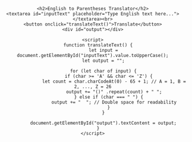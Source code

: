<!DOCTYPE html>
<html lang="en">
<head>
    <meta charset="UTF-8">
    <meta name="viewport" content="width=device-width, initial-scale=1.0">
    <title>English to Parentheses Translator</title>
    <style>
        body { font-family: Arial, sans-serif; text-align: center; margin: 50px; }
        textarea { width: 80%; height: 100px; margin: 10px 0; }
        button { padding: 10px 20px; font-size: 16px; cursor: pointer; }
        #output { font-size: 18px; margin-top: 20px; white-space: pre-wrap; word-wrap: break-word; }
    </style>
</head>
<body>

    <h2>English to Parentheses Translator</h2>
    <textarea id="inputText" placeholder="Type English text here..."></textarea><br>
    <button onclick="translateText()">Translate</button>
    <div id="output"></div>

    <script>
        function translateText() {
            let input = document.getElementById("inputText").value.toUpperCase();
            let output = "";

            for (let char of input) {
                if (char >= 'A' && char <= 'Z') {
                    let count = char.charCodeAt(0) - 65 + 1; // A = 1, B = 2, ..., Z = 26
                    output += "()" .repeat(count) + " ";
                } else if (char === " ") {
                    output += "  "; // Double space for readability
                }
            }

            document.getElementById("output").textContent = output;
        }
    </script>

</body>
</html>
